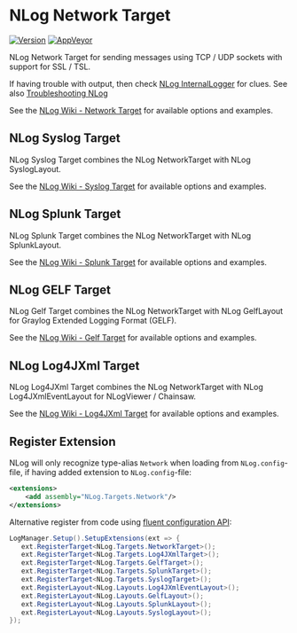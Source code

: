 # NLog Network Target

[![Version](https://badge.fury.io/nu/NLog.Targets.Network.svg)](https://www.nuget.org/packages/NLog.Targets.Network)
[![AppVeyor](https://img.shields.io/appveyor/ci/nlog/NLog-Targets-Network/master.svg)](https://ci.appveyor.com/project/nlog/NLog-Targets-Network/branch/master)

NLog Network Target for sending messages using TCP / UDP sockets with support for SSL / TSL.

If having trouble with output, then check [NLog InternalLogger](https://github.com/NLog/NLog/wiki/Internal-Logging) for clues. See also [Troubleshooting NLog](https://github.com/NLog/NLog/wiki/Logging-Troubleshooting)

See the [NLog Wiki - Network Target](https://github.com/NLog/NLog/wiki/Network-target) for available options and examples.

## NLog Syslog Target

NLog Syslog Target combines the NLog NetworkTarget with NLog SyslogLayout.

See the [NLog Wiki - Syslog Target](https://github.com/NLog/NLog/wiki/Syslog-target) for available options and examples.

## NLog Splunk Target

NLog Splunk Target combines the NLog NetworkTarget with NLog SplunkLayout.

See the [NLog Wiki - Splunk Target](https://github.com/NLog/NLog/wiki/Splunk-target) for available options and examples.

## NLog GELF Target

NLog Gelf Target combines the NLog NetworkTarget with NLog GelfLayout for Graylog Extended Logging Format (GELF).

See the [NLog Wiki - Gelf Target](https://github.com/NLog/NLog/wiki/Gelf-target) for available options and examples.

## NLog Log4JXml Target

NLog Log4JXml Target combines the NLog NetworkTarget with NLog Log4JXmlEventLayout for NLogViewer / Chainsaw.

See the [NLog Wiki - Log4JXml Target](https://github.com/NLog/NLog/wiki/Log4JXml-target) for available options and examples.

## Register Extension

NLog will only recognize type-alias `Network` when loading from `NLog.config`-file, if having added extension to `NLog.config`-file:

```xml
<extensions>
    <add assembly="NLog.Targets.Network"/>
</extensions>
```

Alternative register from code using [fluent configuration API](https://github.com/NLog/NLog/wiki/Fluent-Configuration-API):

```csharp
LogManager.Setup().SetupExtensions(ext => {
   ext.RegisterTarget<NLog.Targets.NetworkTarget>();
   ext.RegisterTarget<NLog.Targets.Log4JXmlTarget>();
   ext.RegisterTarget<NLog.Targets.GelfTarget>();
   ext.RegisterTarget<NLog.Targets.SplunkTarget>();
   ext.RegisterTarget<NLog.Targets.SyslogTarget>();
   ext.RegisterLayout<NLog.Layouts.Log4JXmlEventLayout>();
   ext.RegisterLayout<NLog.Layouts.GelfLayout>();
   ext.RegisterLayout<NLog.Layouts.SplunkLayout>();
   ext.RegisterLayout<NLog.Layouts.SyslogLayout>();
});
```

